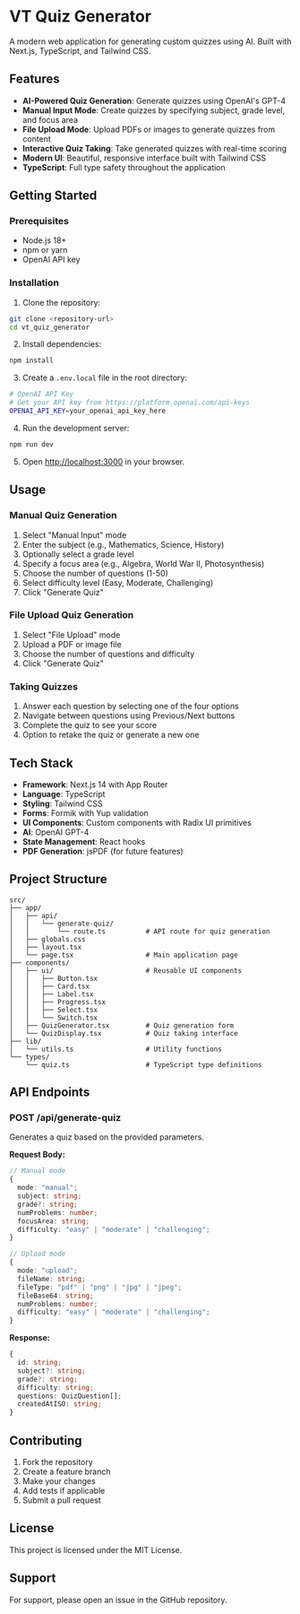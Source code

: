 # VT Quiz Generator

A modern web application for generating custom quizzes using AI. Built with Next.js, TypeScript, and Tailwind CSS.

## Features

- **AI-Powered Quiz Generation**: Generate quizzes using OpenAI's GPT-4
- **Manual Input Mode**: Create quizzes by specifying subject, grade level, and focus area
- **File Upload Mode**: Upload PDFs or images to generate quizzes from content
- **Interactive Quiz Taking**: Take generated quizzes with real-time scoring
- **Modern UI**: Beautiful, responsive interface built with Tailwind CSS
- **TypeScript**: Full type safety throughout the application

## Getting Started

### Prerequisites

- Node.js 18+ 
- npm or yarn
- OpenAI API key

### Installation

1. Clone the repository:
```bash
git clone <repository-url>
cd vt_quiz_generator
```

2. Install dependencies:
```bash
npm install
```

3. Create a `.env.local` file in the root directory:
```bash
# OpenAI API Key
# Get your API key from https://platform.openai.com/api-keys
OPENAI_API_KEY=your_openai_api_key_here
```

4. Run the development server:
```bash
npm run dev
```

5. Open [http://localhost:3000](http://localhost:3000) in your browser.

## Usage

### Manual Quiz Generation

1. Select "Manual Input" mode
2. Enter the subject (e.g., Mathematics, Science, History)
3. Optionally select a grade level
4. Specify a focus area (e.g., Algebra, World War II, Photosynthesis)
5. Choose the number of questions (1-50)
6. Select difficulty level (Easy, Moderate, Challenging)
7. Click "Generate Quiz"

### File Upload Quiz Generation

1. Select "File Upload" mode
2. Upload a PDF or image file
3. Choose the number of questions and difficulty
4. Click "Generate Quiz"

### Taking Quizzes

1. Answer each question by selecting one of the four options
2. Navigate between questions using Previous/Next buttons
3. Complete the quiz to see your score
4. Option to retake the quiz or generate a new one

## Tech Stack

- **Framework**: Next.js 14 with App Router
- **Language**: TypeScript
- **Styling**: Tailwind CSS
- **Forms**: Formik with Yup validation
- **UI Components**: Custom components with Radix UI primitives
- **AI**: OpenAI GPT-4
- **State Management**: React hooks
- **PDF Generation**: jsPDF (for future features)

## Project Structure

```
src/
├── app/
│   ├── api/
│   │   └── generate-quiz/
│   │       └── route.ts          # API route for quiz generation
│   ├── globals.css
│   ├── layout.tsx
│   └── page.tsx                  # Main application page
├── components/
│   ├── ui/                       # Reusable UI components
│   │   ├── Button.tsx
│   │   ├── Card.tsx
│   │   ├── Label.tsx
│   │   ├── Progress.tsx
│   │   ├── Select.tsx
│   │   └── Switch.tsx
│   ├── QuizGenerator.tsx         # Quiz generation form
│   └── QuizDisplay.tsx           # Quiz taking interface
├── lib/
│   └── utils.ts                  # Utility functions
└── types/
    └── quiz.ts                   # TypeScript type definitions
```

## API Endpoints

### POST /api/generate-quiz

Generates a quiz based on the provided parameters.

**Request Body:**
```typescript
// Manual mode
{
  mode: "manual";
  subject: string;
  grade?: string;
  numProblems: number;
  focusArea: string;
  difficulty: "easy" | "moderate" | "challenging";
}

// Upload mode
{
  mode: "upload";
  fileName: string;
  fileType: "pdf" | "png" | "jpg" | "jpeg";
  fileBase64: string;
  numProblems: number;
  difficulty: "easy" | "moderate" | "challenging";
}
```

**Response:**
```typescript
{
  id: string;
  subject?: string;
  grade?: string;
  difficulty: string;
  questions: QuizQuestion[];
  createdAtISO: string;
}
```

## Contributing

1. Fork the repository
2. Create a feature branch
3. Make your changes
4. Add tests if applicable
5. Submit a pull request

## License

This project is licensed under the MIT License.

## Support

For support, please open an issue in the GitHub repository.
